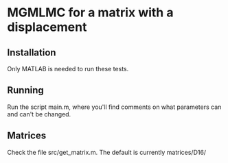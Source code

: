 # MGMLMC for a matrix with a displacement

## Installation

Only MATLAB is needed to run these tests.

## Running

Run the script main.m, where you'll find comments on what parameters can and can't be changed.

## Matrices

Check the file src/get_matrix.m. The default is currently matrices/D16/
